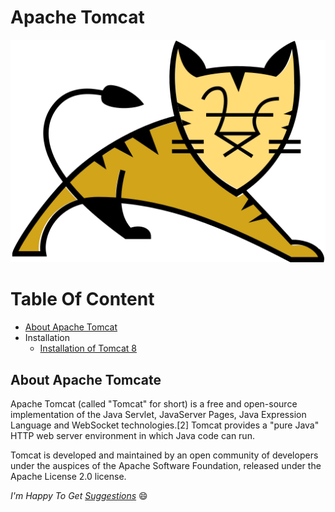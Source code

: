 Apache Tomcat
=============

![Apache Tomcat](img/Apache_Tomcat_logo.png)

Table Of Content
================

<!--ts-->
* [About Apache Tomcat](#about_tomcat)
* Installation
  * [Installation of Tomcat 8](tomcat8_installation.md)
<!--te-->
<a name="about_tomcat"></a>

## About Apache Tomcate

Apache Tomcat (called "Tomcat" for short) is a free and open-source implementation of the Java Servlet, JavaServer Pages, Java Expression Language and WebSocket technologies.[2] Tomcat provides a "pure Java" HTTP web server environment in which Java code can run.

Tomcat is developed and maintained by an open community of developers under the auspices of the Apache Software Foundation, released under the Apache License 2.0 license.

_I'm Happy To Get [Suggestions](https://forms.gle/TbfdXQ5H3a3oSTjo6)_ :smile:
